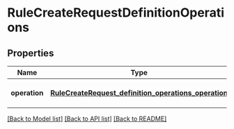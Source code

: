 # RuleCreateRequestDefinitionOperations
## Properties

Name | Type | Description | Notes
------------ | ------------- | ------------- | -------------
**operation** | [**RuleCreateRequest_definition_operations_operation**](RuleCreateRequest_definition_operations_operation.md) |  | [optional] [default to null]

[[Back to Model list]](../README.md#documentation-for-models) [[Back to API list]](../README.md#documentation-for-api-endpoints) [[Back to README]](../README.md)


